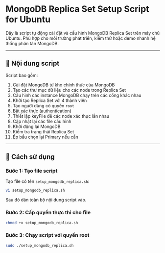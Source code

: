 # MongoDB Replica Set Setup Script for Ubuntu

Đây là script tự động cài đặt và cấu hình MongoDB Replica Set trên máy chủ Ubuntu. Phù hợp cho môi trường phát triển, kiểm thử hoặc demo nhanh hệ thống phân tán MongoDB.

---

## 🧾 Nội dung script

Script bao gồm:

1. Cài đặt MongoDB từ kho chính thức của MongoDB
2. Tạo các thư mục dữ liệu cho các node trong Replica Set
3. Cấu hình các instance MongoDB chạy trên các cổng khác nhau
4. Khởi tạo Replica Set với 4 thành viên
5. Tạo người dùng có quyền `root`
6. Bật xác thực (authentication)
7. Thiết lập keyFile để các node xác thực lẫn nhau
8. Cập nhật lại các file cấu hình
9. Khởi động lại MongoDB
10. Kiểm tra trạng thái Replica Set
11. Ép bầu chọn lại Primary nếu cần

---

## 💾 Cách sử dụng

### Bước 1: Tạo file script

Tạo file có tên `setup_mongodb_replica.sh`:

```bash
vi setup_mongodb_replica.sh
```
Sau đó dán toàn bộ nội dung script vào.

### Bước 2: Cấp quyền thực thi cho file

```bash
chmod +x setup_mongodb_replica.sh
```

### Bước 3: Chạy script với quyền root

```bash
sudo ./setup_mongodb_replica.sh
```